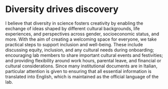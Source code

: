 # Diversity drives discovery

I believe that diversity in science fosters creativity by enabling the exchange of ideas shaped by different cultural backgrounds, life experiences, and perspectives across gender, socioeconomic status, and more. With the aim of creating a welcoming space for everyone, we take practical steps to support inclusion and well-being. These include discussing equity, inclusion, and any cultural needs during onboarding; encouraging lab members to share important cultural events and festivities; and providing flexibility around work hours, parental leave, and financial or cultural considerations. Since many institutional documents are in Italian, particular attention is given to ensuring that all essential information is translated into English, which is maintained as the official language of the lab.
